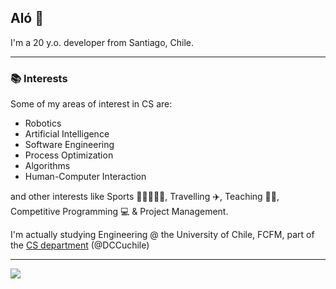## Aló 👋 
I'm a 20 y.o. developer from Santiago, Chile.

---
### 📚 Interests
Some of my areas of interest in CS are:
* Robotics
* Artificial Intelligence
* Software Engineering
* Process Optimization
* Algorithms
* Human-Computer Interaction

and other interests like Sports 🎾🏓👟🚴‍♂️, Travelling ✈️, Teaching 👨‍🏫, Competitive Programming 💻 & Project Management.

I'm actually studying Engineering @ the University of Chile, FCFM, part of the [CS department](https://www.dcc.uchile.cl/) (@DCCuchile)

---
![](https://komarev.com/ghpvc/?username=maxfloresv)

